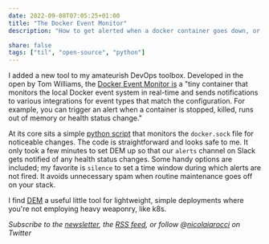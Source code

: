 ```yaml
---
date: 2022-09-08T07:05:25+01:00
title: "The Docker Event Monitor"
description: "How to get alerted when a docker container goes down, or (many) other things happen to it"

share: false
tags: ["til", "open-source", "python"]
---
```

I added a new tool to my amateurish DevOps toolbox. Developed in the open by
Tom Williams, the [Docker Event Monitor is][1] a "tiny container that monitors
the local Docker event system in real-time and sends notifications to various
integrations for event types that match the configuration. For example, you can
trigger an alert when a container is stopped, killed, runs out of memory or
health status change." 

At its core sits a simple [python script][2] that monitors the `docker.sock`
file for noticeable changes. The code is straightforward and looks safe to
me. It only took a few minutes to set DEM up so that our `alerts` channel on
Slack gets notified of any health status changes. Some handy options are
included; my favorite is `silence` to set a time window during which alerts are
not fired. It avoids unnecessary spam when routine maintenance goes off on your
stack.

I find [DEM][1] a useful little tool for lightweight, simple deployments where
you're not employing heavy weaponry, like k8s.

*Subscribe to the [newsletter][nl], the [RSS feed][rss], or follow @[nicolaiarocci][tw] on Twitter*

 [1]: https://bitbucket.org/quaideman/dem
 [2]: https://bitbucket.org/quaideman/dem/src/master/app/main.py
 [rss]: https://nicolaiarocci.com/index.xml
 [tw]: http://twitter.com/nicolaiarocci
 [nl]: https://nicolaiarocci.substack.com

